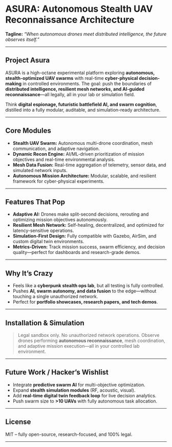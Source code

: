 # **ASURA: Autonomous Stealth UAV Reconnaissance Architecture**

**Tagline:** *“When autonomous drones meet distributed intelligence, the future observes itself.”*

---

## **Project Asura**

ASURA is a high-octane experimental platform exploring **autonomous, stealth-optimized UAV swarms** with real-time **cyber-physical decision-making** in controlled environments. The goal: push the boundaries of **distributed intelligence, resilient mesh networks, and AI-guided reconnaissance**—all legally, all in your lab or simulation field.

Think **digital espionage, futuristic battlefield AI, and swarm cognition**, distilled into a fully modular, auditable, and simulation-ready architecture.

---

## **Core Modules**

* **Stealth UAV Swarm:** Autonomous multi-drone coordination, mesh communication, and adaptive navigation.
* **Dynamic Recon Engine:** AI/ML-driven prioritization of mission objectives and real-time environmental analysis.
* **Mesh Data Fusion:** Real-time aggregation of telemetry, sensor data, and simulated network inputs.
* **Autonomous Mission Architecture:** Modular, scalable, and resilient framework for cyber-physical experiments.

---

## **Features That Pop**

* **Adaptive AI:** Drones make split-second decisions, rerouting and optimizing mission objectives autonomously.
* **Resilient Mesh Network:** Self-healing, decentralized, and optimized for latency-sensitive operations.
* **Simulation-First Design:** Fully compatible with Gazebo, AirSim, and custom digital twin environments.
* **Metrics-Driven:** Track mission success, swarm efficiency, and decision quality—perfect for dashboards and research-grade demos.

---

## **Why It’s Crazy**

* Feels like a **cyberpunk stealth ops lab**, but all testing is fully controlled.
* Pushes **AI, swarm autonomy, and data fusion** to the edge—without touching a single unauthorized network.
* Perfect for **portfolio showcases, research papers, and tech demos**.

---

## **Installation & Simulation**

> Legal sandbox only. No unauthorized network operations. Observe drones performing **autonomous reconnaissance**, mesh coordination, and adaptive mission execution—all in your controlled lab environment.

---

## **Future Work / Hacker’s Wishlist**

* Integrate **predictive swarm AI** for multi-objective optimization.
* Expand **stealth simulation modules** (RF, acoustic, visual).
* Add **real-time digital twin feedback loop** for live decision analytics.
* Push swarm size to **>10 UAVs** with fully autonomous task allocation.

---

## **License**

MIT – fully open-source, research-focused, and 100% legal.

---
